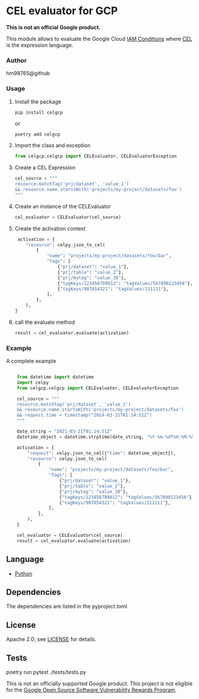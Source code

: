 
# CEL evaluator for GCP

**This is not an official Google product.**

This module allows to evaluate the Google Cloud [IAM Conditions](https://cloud.google.com/iam/docs/conditions-overview) where [CEL](https://cloud.google.com/iam/docs/conditions-overview#cel) is the expression language.

### Author
hm98765@github

### Usage

1. Install the package 
    ```bash
    pip install celgcp
    ```
    or
    ```
    poetry add celgcp
    ```
2. Import the class and exception
    ```python
    from celgcp.celgcp import CELEvaluator, CELEvaluatorException
    ```
3. Create a CEL Expression
    ```python
    cel_source = """
    resource.matchTag('prj/dataset', 'value_1') 
    && resource.name.startsWith('projects/my-project/datasets/foo')
    """
    ```
4. Create an instance of the CELEvaluator
    ```python
    cel_evaluator = CELEvaluator(cel_source)
    ```
5. Create the activation context
    ```python
     activation = {
        "resource": celpy.json_to_cel(
            {
                "name": "projects/my-project/datasets/foo/bar",
                "Tags": [
                    {"prj/dataset": "value_1"},
                    {"prj/table": "value_2"},
                    {"prj/mytag": "value_38"},
                    {"tagKeys/123456789012": "tagValues/567890123456"},
                    {"tagKeys/987654321": "tagValues/111111"},
                ],
            },
        ),
    }
    ```
6. call the evaluate method
    ```python
    result = cel_evaluator.evaluate(activation)
    ```

### Example
A complete example

```python

    from datetime import datetime
    import celpy
    from celgcp.celgcp import CELEvaluator, CELEvaluatorException

    cel_source = """
    resource.matchTag('prj/dataset', 'value_1') 
    && resource.name.startsWith('projects/my-project/datasets/foo')
    && request.time < timestamp("2024-03-21T01:14:51Z")
    """

    date_string = "2021-03-21T01:14:51Z"
    datetime_object = datetime.strptime(date_string, "%Y-%m-%dT%H:%M:%SZ")

    activation = {
        "request": celpy.json_to_cel({"time": datetime_object}),
        "resource": celpy.json_to_cel(
            {
                "name": "projects/my-project/datasets/foo/bar",
                "Tags": [
                    {"prj/dataset": "value_1"},
                    {"prj/table": "value_2"},
                    {"prj/mytag": "value_38"},
                    {"tagKeys/123456789012": "tagValues/567890123456"},
                    {"tagKeys/987654321": "tagValues/111111"},
                ],
            },
        ),
    }

    cel_evaluator = CELEvaluator(cel_source)
    result = cel_evaluator.evaluate(activation)

```

## Language
- [Python](https://www.python.org/)

## Dependencies
The dependencies are listed in the pyproject.toml

## License
Apache 2.0; see [LICENSE](LICENSE) for details.


## Tests
poetry run pytest ./tests/tests.py

This is not an officially supported Google product. This project is not
eligible for the [Google Open Source Software Vulnerability Rewards
Program](https://bughunters.google.com/open-source-security).